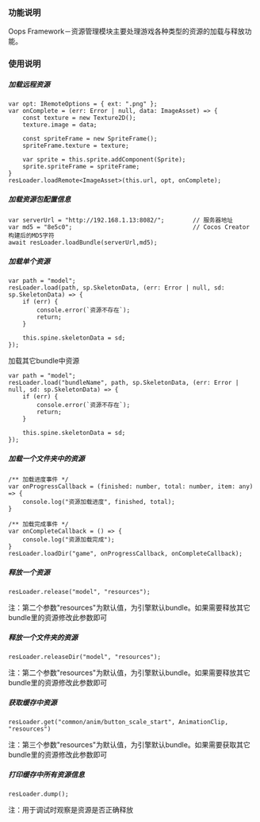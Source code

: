### 功能说明
Oops Framework－资源管理模块主要处理游戏各种类型的资源的加载与释放功能。

### 使用说明
##### 加载远程资源
```
var opt: IRemoteOptions = { ext: ".png" };
var onComplete = (err: Error | null, data: ImageAsset) => {
    const texture = new Texture2D();
    texture.image = data;
    
    const spriteFrame = new SpriteFrame();
    spriteFrame.texture = texture;
    
    var sprite = this.sprite.addComponent(Sprite);
    sprite.spriteFrame = spriteFrame;
}
resLoader.loadRemote<ImageAsset>(this.url, opt, onComplete);
```

##### 加载资源包配置信息
```
var serverUrl = "http://192.168.1.13:8082/";        // 服务器地址
var md5 = "8e5c0";                                  // Cocos Creator 构建后的MD5字符
await resLoader.loadBundle(serverUrl,md5);
```

##### 加载单个资源
```
var path = "model";
resLoader.load(path, sp.SkeletonData, (err: Error | null, sd: sp.SkeletonData) => {
    if (err) {
        console.error(`资源不存在`);
        return;
    }

    this.spine.skeletonData = sd;
});
```

加载其它bundle中资源
```
var path = "model";
resLoader.load("bundleName", path, sp.SkeletonData, (err: Error | null, sd: sp.SkeletonData) => {
    if (err) {
        console.error(`资源不存在`);
        return;
    }

    this.spine.skeletonData = sd;
});
```

##### 加载一个文件夹中的资源
```
/** 加载进度事件 */
var onProgressCallback = (finished: number, total: number, item: any) => {
    console.log("资源加载进度", finished, total);
}

/** 加载完成事件 */
var onCompleteCallback = () => {
    console.log("资源加载完成");
}
resLoader.loadDir("game", onProgressCallback, onCompleteCallback);
```

##### 释放一个资源
```
resLoader.release("model", "resources");
```
注：第二个参数"resources"为默认值，为引擎默认bundle。如果需要释放其它bundle里的资源修改此参数即可

##### 释放一个文件夹的资源
```
resLoader.releaseDir("model", "resources");
```
注：第二个参数"resources"为默认值，为引擎默认bundle。如果需要释放其它bundle里的资源修改此参数即可

##### 获取缓存中资源
```
resLoader.get("common/anim/button_scale_start", AnimationClip, "resources")
```
注：第三个参数"resources"为默认值，为引擎默认bundle。如果需要获取其它bundle里的资源修改此参数即可


##### 打印缓存中所有资源信息
```
resLoader.dump();   
```
注：用于调试时观察是资源是否正确释放